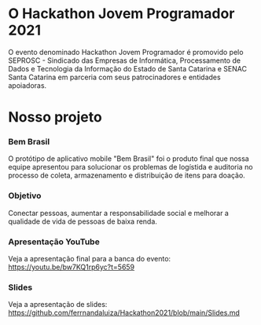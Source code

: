 # O Hackathon Jovem Programador 2021

O evento denominado Hackathon Jovem Programador é promovido pelo SEPROSC - Sindicado das Empresas de Informática, Processamento de Dados e Tecnologia da Informação do Estado de Santa Catarina e SENAC Santa Catarina em parceria com seus patrocinadores e entidades apoiadoras.


# Nosso projeto

### Bem Brasil

O protótipo de aplicativo mobile "Bem Brasil" foi o produto final que nossa equipe apresentou para solucionar os problemas de logístida e auditoria no processo de coleta, armazenamento e distribuição de itens para doação.

### Objetivo

Conectar pessoas, aumentar a responsabilidade social e melhorar a qualidade de vida de pessoas de baixa renda.

### Apresentação YouTube

Veja a apresentação final para a banca do evento: https://youtu.be/bw7KQ1rp6yc?t=5659

### Slides

Veja a apresentação de slides: https://github.com/ferrnandaluiza/Hackathon2021/blob/main/Slides.md
